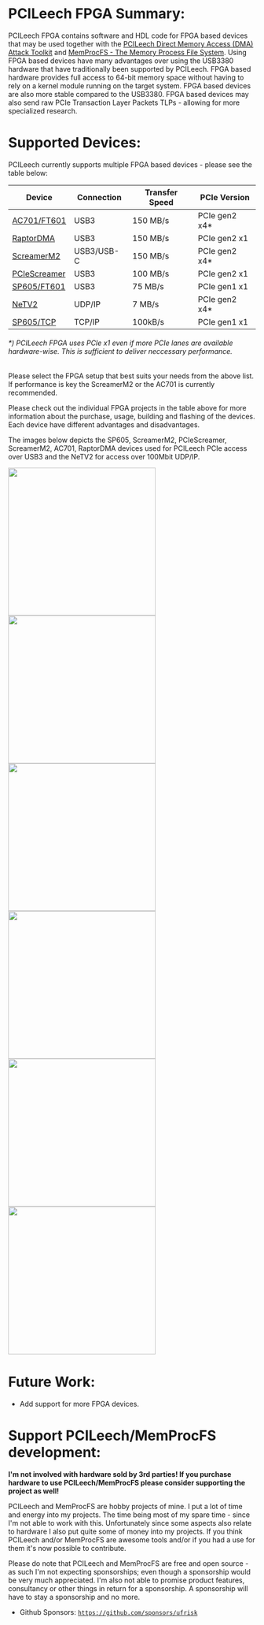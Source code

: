 PCILeech FPGA Summary:
=================
PCILeech FPGA contains software and HDL code for FPGA based devices that may be used together with the [PCILeech Direct Memory Access (DMA) Attack Toolkit](https://github.com/ufrisk/pcileech/) and [MemProcFS - The Memory Process File System](https://github.com/ufrisk/MemProcFS/).
Using FPGA based devices have many advantages over using the USB3380 hardware that have traditionally been supported by PCILeech. 
FPGA based hardware provides full access to 64-bit memory space without having to rely on a kernel module running on the target system. 
FPGA based devices are also more stable compared to the USB3380. FPGA based devices may also send raw PCIe Transaction Layer Packets TLPs - allowing for more specialized research.

Supported Devices:
=================
PCILeech currently supports multiple FPGA based devices - please see the table below:

| Device                       | Connection | Transfer Speed | PCIe Version  |
| ---------------------------- | ---------- | -------------- | ------------- |
| [AC701/FT601](ac701_ft601)   | USB3       | 150 MB/s       | PCIe gen2 x4* |
| [RaptorDMA](ScreamerM2)      | USB3      | 150 MB/s       | PCIe gen2 x1 |
| [ScreamerM2](ScreamerM2)     | USB3/USB-C | 150 MB/s       | PCIe gen2 x4* |
| [PCIeScreamer](pciescreamer) | USB3       | 100 MB/s       | PCIe gen2 x1  |
| [SP605/FT601](sp605_ft601)   | USB3       | 75 MB/s        | PCIe gen1 x1  |
| [NeTV2](NeTV2)               | UDP/IP     | 7 MB/s         | PCIe gen2 x4* |
| [SP605/TCP](https://github.com/Cr4sh/s6_pcie_microblaze) | TCP/IP | 100kB/s | PCIe gen1 x1 |

###### *) PCILeech FPGA uses PCIe x1 even if more PCIe lanes are available hardware-wise. This is sufficient to deliver neccessary performance.

Please select the FPGA setup that best suits your needs from the above list. If performance is key the ScreamerM2 or the AC701 is currently recommended.

Please check out the individual FPGA projects in the table above for more information about the purchase, usage, building and flashing of the devices. Each device have different advantages and disadvantages.

The images below depicts the SP605, ScreamerM2, PCIeScreamer, ScreamerM2, AC701, RaptorDMA devices used for PCILeech PCIe access over USB3 and the NeTV2 for access over 100Mbit UDP/IP.

<img src="https://gist.github.com/ufrisk/c5ba7b360335a13bbac2515e5e7bb9d7/raw/31a153ab0ee8769e5971bfc2ed955008f422be21/_gh_sp605_front.jpg" height="300"/><img src="https://gist.githubusercontent.com/ufrisk/c5ba7b360335a13bbac2515e5e7bb9d7/raw/2dec37bf6f495b419fd78ff616beede45af6cec1/_gh_pciescreamer1.jpg" height="300"/><img src="https://gist.githubusercontent.com/ufrisk/c5ba7b360335a13bbac2515e5e7bb9d7/raw/f806a68890c94561e53caa7758a5903bb01f5670/gh_m2_1.png" height="300"/>
<img src="https://gist.github.com/ufrisk/c5ba7b360335a13bbac2515e5e7bb9d7/raw/31a153ab0ee8769e5971bfc2ed955008f422be21/_gh_ac701_front.jpg" height="300"/><img src="https://gist.githubusercontent.com/ufrisk/c5ba7b360335a13bbac2515e5e7bb9d7/raw/b98f6e12fe4265898aacdc34c47260f7f6f5fca4/_gh_raptor_front.jpg" height="300"/><img src="https://gist.githubusercontent.com/ufrisk/c5ba7b360335a13bbac2515e5e7bb9d7/raw/2032adf8761dfdfc8bad86b08c2385b2497070be/_gh_netv2_1.jpg" height="300"/>

Future Work:
=================
* Add support for more FPGA devices.

Support PCILeech/MemProcFS development:
=======================================
**I'm not involved with hardware sold by 3rd parties! If you purchase hardware to use PCILeech/MemProcFS please consider supporting the project as well!**

PCILeech and MemProcFS are hobby projects of mine. I put a lot of time and energy into my projects. The time being most of my spare time - since I'm not able to work with this. Unfortunately since some aspects also relate to hardware I also put quite some of money into my projects. If you think PCILeech and/or MemProcFS are awesome tools and/or if you had a use for them it's now possible to contribute.

Please do note that PCILeech and MemProcFS are free and open source - as such I'm not expecting sponsorships; even though a sponsorship would be very much appreciated. I'm also not able to promise product features, consultancy or other things in return for a sponsorship. A sponsorship will have to stay a sponsorship and no more.

 - Github Sponsors: [`https://github.com/sponsors/ufrisk`](https://github.com/sponsors/ufrisk)
 
